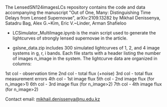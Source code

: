 The LensedSN124imagesLCs repository contains the code and data accompanying the manuscript 
"Out of One, Many: Distinguishing Time Delays from Lensed Supernovae", arXiv:2109.13282 
by Mikhail Denissenya, Satadru Bag, Alex G.~Kim, Eric V.~Linder, Arman Shafieloo

* LCSimulator_MultiImage.ipynb is the main script used to generate the lightcurves of strongly lensed supernovae in the article.

* gslsne_data.zip includes 300  simulated  lightcurves  of  1, 2, and 4  image  systems in g, r, i bands.
Each file starts with a header listing the number of images n_image in the system. The lightcurve data are organized in columns:

1st col - observation time
2nd col - total flux (+noise)
3rd col - total flux measurement errors
4th col - 1st image flux
5th col - 2nd image flux (for n_image>1)
6th col - 3rd image flux (for n_image>2)
7th col - 4th image flux (for n_image>2)

Contact email: mikhail.denissenya@nu.edu.kz



